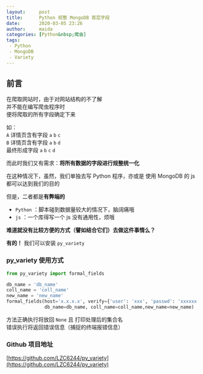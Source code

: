 ```yaml
---
layout:     post
title:      Python 规整 MongoDB 首层字段
date:       2020-03-05 23:26
author:     maida
categories: [Python&nbsp;爬虫]
tags:
 - Python
 - MongoDB
 - Variety
---
```


## 前言

在爬取网站时，由于对网站结构的不了解  
并不能在编写爬虫程序时  
便将爬取的所有字段确定下来

如：   
`A` 详情页含有字段 `a` `b` `c`  
`B` 详情页含有字段 `a` `b` `d`  
最终形成字段 `a` `b` `c` `d`

而此时我们又有需求：**将所有数据的字段进行规整统一化**

在这种情况下，虽然，我们单独去写 Python 程序，亦或是 使用 MongoDB 的 js  
都可以达到我们的目的

但是，二者都是**有弊端的**  
- `Python` ：脚本碰到数据量较大的情况下，脑阔痛哦
- `js` ：一个库得写一个 js 没有通用性，烦哦  


**难道就没有比较方便的方式（譬如结合它们）去做这件事情么？**

**有的！** 我们可以安装 `py_variety`

### py_variety 使用方式
```python
from py_variety import formal_fields

db_name = 'db_name'
coll_name = 'coll_name'
new_name = 'new_name'
formal_fields(host='x.x.x.x', verify={'user': 'xxx', 'passwd': 'xxxxxx', 'authdb': 'xxxx'},
              db_name=db_name, coll_name=coll_name,new_name=new_name)
```
方法正确执行将放回 `None` 且 打印处理后的集合名  
错误执行将返回错误信息（捕捉的终端报错信息）

### Github 项目地址
[https://github.com/LZC6244/py_variety](https://github.com/LZC6244/py_variety)